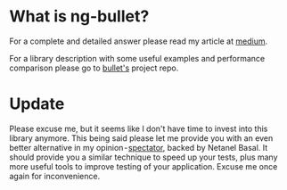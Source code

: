 # What is **ng-bullet**?

For a complete and detailed answer please read my article at [medium](https://blog.angularindepth.com/angular-unit-testing-performance-34363b7345ba).

For a library description with some useful examples and performance comparison please go to [bullet's](projects/ng-bullet/README.md) project repo.

# Update

Please excuse me, but it seems like I don't have time to invest into this library anymore. This being said please let me provide you with an even better alternative in my opinion - [spectator](https://github.com/ngneat/spectator), backed by Netanel Basal. It should provide you a similar technique to speed up your tests, plus many more useful tools to improve testing of your application. Excuse me once again for inconvenience.
